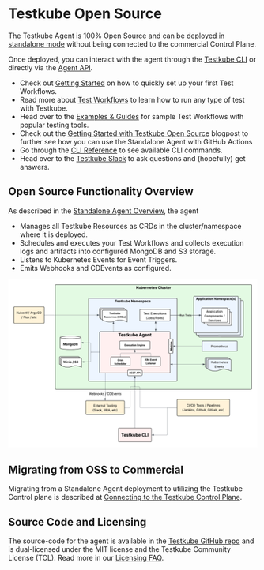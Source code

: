 # Testkube Open Source 

The Testkube Agent is 100% Open Source and can be [deployed in standalone mode](install/standalone-agent) without being connected
to the commercial Control Plane.

Once deployed, you can interact with the agent through the [Testkube CLI](install/cli) or directly via the [Agent API](/openapi/overview#agent-api). 

- Check out [Getting Started](/articles/getting-started-with-open-source) on how to quickly set up your first Test Workflows.
- Read more about [Test Workflows](/articles/test-workflows) to learn how to run any type of test with Testkube.
- Head over to the [Examples & Guides](/articles/examples/overview) for sample Test Workflows with popular testing tools.
- Check out the [Getting Started with Testkube Open Source](https://testkube.io/blog/getting-started-with-testkube-open-source) blogpost to further see how you can use the Standalone Agent with GitHub Actions
- Go through the [CLI Reference](/cli/testkube) to see available CLI commands.
- Head over to the [Testkube Slack](https://bit.ly/testkube-slack) to ask questions and (hopefully) get answers.

## Open Source Functionality Overview

As described in the [Standalone Agent Overview](/articles/install/standalone-agent#running-in-standalone-mode), the agent

- Manages all Testkube Resources as CRDs in the cluster/namespace where it is deployed.
- Schedules and executes your Test Workflows and collects execution logs and artifacts into configured MongoDB and S3 storage.
- Listens to Kubernetes Events for Event Triggers.
- Emits Webhooks and CDEvents as configured.

![Standalone Agent Overview](images/standalone-agent.png)

## Migrating from OSS to Commercial

Migrating from a Standalone Agent deployment to utilizing the Testkube Control plane is described 
at [Connecting to the Testkube Control Plane](/articles/install/standalone-agent#connecting-to-the-testkube-control-plane).

## Source Code and Licensing

The source-code for the agent is available in the [Testkube GitHub repo](https://github.com/kubeshop/testkube)
and is dual-licensed under the MIT license and the Testkube Community License (TCL).
Read more in our [Licensing FAQ](testkube-licensing-FAQ).
